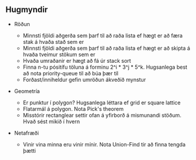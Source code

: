 Hugmyndir
---------

- Röðun
    - Minnsti fjöldi aðgerða sem þarf til að raða lista ef hægt er að færa stak á hvaða stað sem er
    - Minnsti fjöldi aðgerða sem þarf til að raða lista ef hægt er að skipta á hvaða tveimur stökum sem er
    - Hvaða umraðanir er hægt að fá úr stack sort
    - Finna n-tu pósitífu töluna á forminu 2^i * 3^j * 5^k. Hugsanlega best að nota priority-queue til að búa þær til
    - Forðast/inniheldur gefin umröðun ákveðið mynstur

- Geometría
    - Er punktur í polygon? Hugsanlega léttara ef grid er square lattice
    - Flatarmál á polygon. Nota Pick's theorem
    - Misstórir rectanglear settir ofan á yfirborð á mismunandi stöðum. Hvað sést mikið í hvern

- Netafræði
    - Vinir vina minna eru vinir mínir. Nota Union-Find tir að finna tengda þætti
